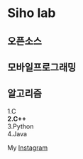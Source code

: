 Siho lab
==
오픈소스
--
모바일프로그래밍
--
알고리즘
--

1.C   
  **2.C++**   
    3.Python   
        4.Java

My [Instagram](https://www.instagram.com/dr_sh0w_/)
 
